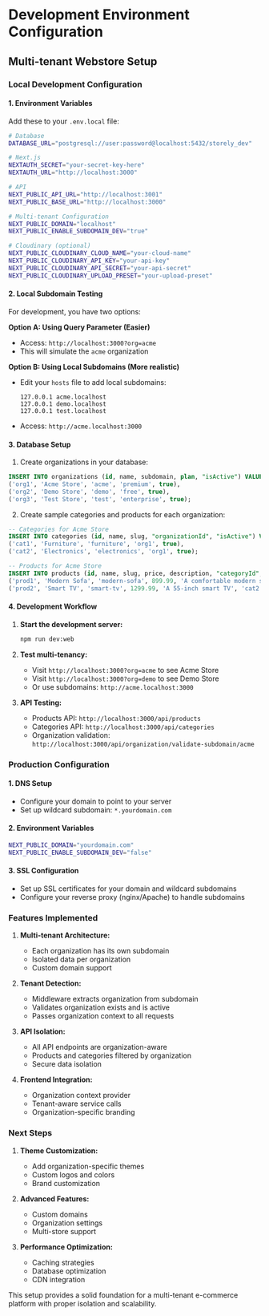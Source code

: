 # Development Environment Configuration

## Multi-tenant Webstore Setup

### Local Development Configuration

#### 1. Environment Variables
Add these to your `.env.local` file:

```bash
# Database
DATABASE_URL="postgresql://user:password@localhost:5432/storely_dev"

# Next.js
NEXTAUTH_SECRET="your-secret-key-here"
NEXTAUTH_URL="http://localhost:3000"

# API
NEXT_PUBLIC_API_URL="http://localhost:3001"
NEXT_PUBLIC_BASE_URL="http://localhost:3000"

# Multi-tenant Configuration
NEXT_PUBLIC_DOMAIN="localhost"
NEXT_PUBLIC_ENABLE_SUBDOMAIN_DEV="true"

# Cloudinary (optional)
NEXT_PUBLIC_CLOUDINARY_CLOUD_NAME="your-cloud-name"
NEXT_PUBLIC_CLOUDINARY_API_KEY="your-api-key"
NEXT_PUBLIC_CLOUDINARY_API_SECRET="your-api-secret"
NEXT_PUBLIC_CLOUDINARY_UPLOAD_PRESET="your-upload-preset"
```

#### 2. Local Subdomain Testing

For development, you have two options:

**Option A: Using Query Parameter (Easier)**
- Access: `http://localhost:3000?org=acme`
- This will simulate the `acme` organization

**Option B: Using Local Subdomains (More realistic)**
- Edit your `hosts` file to add local subdomains:
  ```
  127.0.0.1 acme.localhost
  127.0.0.1 demo.localhost
  127.0.0.1 test.localhost
  ```
- Access: `http://acme.localhost:3000`

#### 3. Database Setup

1. Create organizations in your database:
```sql
INSERT INTO organizations (id, name, subdomain, plan, "isActive") VALUES
('org1', 'Acme Store', 'acme', 'premium', true),
('org2', 'Demo Store', 'demo', 'free', true),
('org3', 'Test Store', 'test', 'enterprise', true);
```

2. Create sample categories and products for each organization:
```sql
-- Categories for Acme Store
INSERT INTO categories (id, name, slug, "organizationId", "isActive") VALUES
('cat1', 'Furniture', 'furniture', 'org1', true),
('cat2', 'Electronics', 'electronics', 'org1', true);

-- Products for Acme Store
INSERT INTO products (id, name, slug, price, description, "categoryId", "organizationId", status) VALUES
('prod1', 'Modern Sofa', 'modern-sofa', 899.99, 'A comfortable modern sofa', 'cat1', 'org1', 'active'),
('prod2', 'Smart TV', 'smart-tv', 1299.99, 'A 55-inch smart TV', 'cat2', 'org1', 'active');
```

#### 4. Development Workflow

1. **Start the development server:**
   ```bash
   npm run dev:web
   ```

2. **Test multi-tenancy:**
   - Visit `http://localhost:3000?org=acme` to see Acme Store
   - Visit `http://localhost:3000?org=demo` to see Demo Store
   - Or use subdomains: `http://acme.localhost:3000`

3. **API Testing:**
   - Products API: `http://localhost:3000/api/products`
   - Categories API: `http://localhost:3000/api/categories`
   - Organization validation: `http://localhost:3000/api/organization/validate-subdomain/acme`

### Production Configuration

#### 1. DNS Setup
- Configure your domain to point to your server
- Set up wildcard subdomain: `*.yourdomain.com`

#### 2. Environment Variables
```bash
NEXT_PUBLIC_DOMAIN="yourdomain.com"
NEXT_PUBLIC_ENABLE_SUBDOMAIN_DEV="false"
```

#### 3. SSL Configuration
- Set up SSL certificates for your domain and wildcard subdomains
- Configure your reverse proxy (nginx/Apache) to handle subdomains

### Features Implemented

1. **Multi-tenant Architecture:**
   - Each organization has its own subdomain
   - Isolated data per organization
   - Custom domain support

2. **Tenant Detection:**
   - Middleware extracts organization from subdomain
   - Validates organization exists and is active
   - Passes organization context to all requests

3. **API Isolation:**
   - All API endpoints are organization-aware
   - Products and categories filtered by organization
   - Secure data isolation

4. **Frontend Integration:**
   - Organization context provider
   - Tenant-aware service calls
   - Organization-specific branding

### Next Steps

1. **Theme Customization:**
   - Add organization-specific themes
   - Custom logos and colors
   - Brand customization

2. **Advanced Features:**
   - Custom domains
   - Organization settings
   - Multi-store support

3. **Performance Optimization:**
   - Caching strategies
   - Database optimization
   - CDN integration

This setup provides a solid foundation for a multi-tenant e-commerce platform with proper isolation and scalability.
